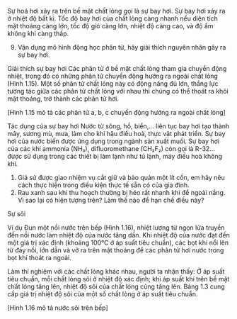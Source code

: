 Sự hoá hơi xảy ra trên bề mặt chất lỏng gọi là sự bay hơi. Sự bay hơi xảy ra ở nhiệt độ bất kì.
Tốc độ bay hơi của chất lỏng càng nhanh nếu diện tích mặt thoáng càng lớn, tốc độ gió càng lớn, nhiệt độ càng cao, và độ ẩm không khí càng thấp.

9. Vận dụng mô hình động học phân tử, hãy giải thích nguyên nhân gây ra sự bay hơi.

Giải thích sự bay hơi
Các phân tử ở bề mặt chất lỏng tham gia chuyển động nhiệt, trong đó có những phân tử chuyển động hướng ra ngoài chất lỏng (Hình 1.15). Một số phân tử chất lỏng này có động năng đủ lớn, thắng lực tương tác giữa các phân tử chất lỏng với nhau thì chúng có thể thoát ra khỏi mặt thoáng, trở thành các phân tử hơi.

[Hình 1.15 mô tả các phân tử a, b, c chuyển động hướng ra ngoài chất lỏng]

Tác dụng của sự bay hơi
Nước từ sông, hồ, biển,... liên tục bay hơi tạo thành mây, sương mù, mưa, làm cho khí hậu điều hoà, thực vật phát triển. Sự bay hơi của nước biển được ứng dụng trong ngành sản xuất muối. Sự bay hơi của các khí ammonia (NH₃), difluoromethane (CH₂F₂) còn gọi là R-32... được sử dụng trong các thiết bị làm lạnh như tủ lạnh, máy điều hoà không khí.

1. Giả sử được giao nhiệm vụ cắt giữ và bảo quản một lít cồn, em hãy nêu cách thực hiện trong điều kiện thực tế sẵn có của gia đình.
2. Rau xanh sau khi thu hoạch thường bị héo rất nhanh khi để ngoài nắng. Vì sao lại có hiện tượng trên? Làm thế nào để hạn chế điều này?

Sự sôi

Ví dụ
Đun một nồi nước trên bếp (Hình 1.16), nhiệt lượng từ ngọn lửa truyền đến nồi nước làm nhiệt độ của nước tăng dần. Khi nhiệt độ của nước đạt đến một giá trị xác định (khoảng 100°C ở áp suất tiêu chuẩn), các bọt khí nổi lên từ đáy nồi, lớn dần và vỡ ra trên mặt thoáng để các phân tử hơi nước trong bọt khí thoát ra ngoài.

Làm thí nghiệm với các chất lỏng khác nhau, người ta nhận thấy: Ở áp suất tiêu chuẩn, mỗi chất lỏng sôi ở nhiệt độ xác định; khi áp suất khí trên bề mặt chất lỏng tăng lên, nhiệt độ sôi của chất lỏng cũng tăng lên. Bảng 1.3 cung cấp giá trị nhiệt độ sôi của một số chất lỏng ở áp suất tiêu chuẩn.

[Hình 1.16 mô tả nước sôi trên bếp]